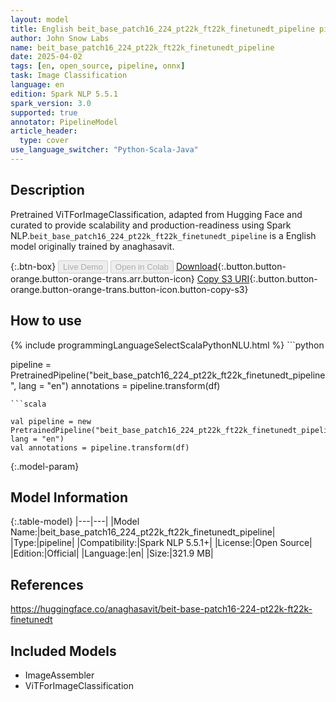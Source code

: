 ```yaml
---
layout: model
title: English beit_base_patch16_224_pt22k_ft22k_finetunedt_pipeline pipeline ViTForImageClassification from anaghasavit
author: John Snow Labs
name: beit_base_patch16_224_pt22k_ft22k_finetunedt_pipeline
date: 2025-04-02
tags: [en, open_source, pipeline, onnx]
task: Image Classification
language: en
edition: Spark NLP 5.5.1
spark_version: 3.0
supported: true
annotator: PipelineModel
article_header:
  type: cover
use_language_switcher: "Python-Scala-Java"
---
```


## Description

Pretrained ViTForImageClassification, adapted from Hugging Face and curated to provide scalability and production-readiness using Spark NLP.`beit_base_patch16_224_pt22k_ft22k_finetunedt_pipeline` is a English model originally trained by anaghasavit.

{:.btn-box}
<button class="button button-orange" disabled>Live Demo</button>
<button class="button button-orange" disabled>Open in Colab</button>
[Download](https://s3.amazonaws.com/auxdata.johnsnowlabs.com/public/models/beit_base_patch16_224_pt22k_ft22k_finetunedt_pipeline_en_5.5.1_3.0_1743564956524.zip){:.button.button-orange.button-orange-trans.arr.button-icon}
[Copy S3 URI](s3://auxdata.johnsnowlabs.com/public/models/beit_base_patch16_224_pt22k_ft22k_finetunedt_pipeline_en_5.5.1_3.0_1743564956524.zip){:.button.button-orange.button-orange-trans.button-icon.button-copy-s3}

## How to use



<div class="tabs-box" markdown="1">
{% include programmingLanguageSelectScalaPythonNLU.html %}
```python

pipeline = PretrainedPipeline("beit_base_patch16_224_pt22k_ft22k_finetunedt_pipeline", lang = "en")
annotations =  pipeline.transform(df)   

```
```scala

val pipeline = new PretrainedPipeline("beit_base_patch16_224_pt22k_ft22k_finetunedt_pipeline", lang = "en")
val annotations = pipeline.transform(df)

```
</div>

{:.model-param}
## Model Information

{:.table-model}
|---|---|
|Model Name:|beit_base_patch16_224_pt22k_ft22k_finetunedt_pipeline|
|Type:|pipeline|
|Compatibility:|Spark NLP 5.5.1+|
|License:|Open Source|
|Edition:|Official|
|Language:|en|
|Size:|321.9 MB|

## References

https://huggingface.co/anaghasavit/beit-base-patch16-224-pt22k-ft22k-finetunedt

## Included Models

- ImageAssembler
- ViTForImageClassification
